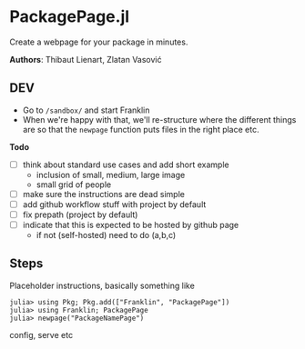 # PackagePage.jl

Create a webpage for your package in minutes.

**Authors**: Thibaut Lienart, Zlatan Vasović

## DEV

* Go to `/sandbox/` and start Franklin
* When we're happy  with  that, we'll re-structure where the different things are so that the `newpage` function puts files in the right place etc.

**Todo**
* [ ] think about standard use cases and add short example
  - inclusion of small, medium, large image
  - small grid of people
* [ ] make sure the instructions are dead simple
* [ ] add github workflow stuff with project by default
* [ ] fix prepath (project by default)
* [ ] indicate that this is expected to be hosted by github page
  - if not (self-hosted) need to do (a,b,c)

## Steps

Placeholder instructions, basically something like

```julia-repl
julia> using Pkg; Pkg.add(["Franklin", "PackagePage"])
julia> using Franklin; PackagePage
julia> newpage("PackageNamePage")
```

config, serve etc
